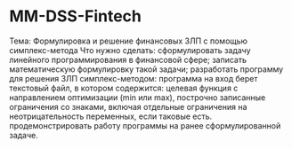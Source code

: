 # MM-DSS-Fintech

Тема: Формулировка и решение финансовых ЗЛП с помощью симплекс-метода
Что нужно сделать:
сформулировать задачу линейного программирования в финансовой сфере;
записать математическую формулировку такой задачи;
разработать программу для решения ЗЛП симплекс-методом: программа на вход берет текстовый файл, в котором содержится: целевая функция с направлением оптимизации (min или max), построчно записанные ограничения со знаками, включая отдельные ограничения на неотрицательность переменных, если таковые есть.
продемонстрировать работу программы на ранее сформулированной задаче.

